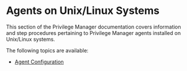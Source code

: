 [title]: # (Unix/Linux Agents)
[tags]: # (endpoints)
[priority]: # (3)
# Agents on Unix/Linux Systems

This section of the Privilege Manager documentation covers information and step procedures pertaining to Privilege Manager agents installed on Unix/Linux systems.

The following topics are available:

* [Agent Configuration](cfg/index.md)